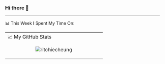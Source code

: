 ### Hi there 👋
---
<table width="1000px">
 <tr>
📊 This Week I Spent My Time On:
<!--START_SECTION:waka-->
<!--END_SECTION:waka-->
<td valign="top" width="50%">
📈 My GitHub Stats
<p align="center"> <img src="https://github-readme-stats.vercel.app/api?username=ritchiecheung&show_icons=true&theme=gotham" alt="ritchiecheung" />
</td>
  </tr>
  </table>
